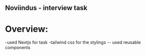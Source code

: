 ## Noviindus - interview task

# Overview: 

-used Nextjs for task
-tailwind css for the stylings
-- used reusable components
